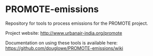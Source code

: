 # PROMOTE-emissions

Repository for tools to process emissions for the PROMOTE project.

Project website: http://www.urbanair-india.org/promote

Documentation on using these tools is available here: https://github.com/douglowe/PROMOTE-emissions/wiki 
